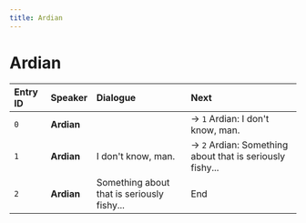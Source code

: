 ```yaml
---
title: Ardian
---
```


# Ardian


| Entry ID | Speaker | Dialogue | Next |
| :------- | :------ | :------- | :------------ |
| `0` | **Ardian** |  | → `1` Ardian: I don't know, man\. |
| `1` | **Ardian** | I don't know, man\. | → `2` Ardian: Something about that is seriously fishy\.\.\. |
| `2` | **Ardian** | Something about that is seriously fishy\.\.\. | End |
